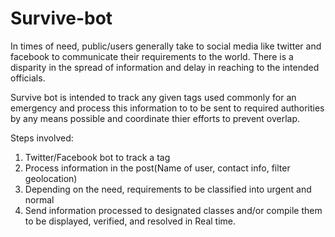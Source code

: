 # Survive-bot
In times of need, public/users generally take to social media like twitter and facebook to communicate their requirements to the world. There is a disparity in the spread of information and delay in reaching to the intended officials.

Survive bot is intended to track any given tags used commonly for an emergency and process this information to to be sent to required authorities by any means possible and coordinate thier efforts to prevent overlap.

Steps involved:

1. Twitter/Facebook bot to track a tag
2. Process information in the post(Name of user, contact info, filter geolocation)
3. Depending on the need, requirements to be classified into urgent and normal
4. Send information processed to designated classes and/or compile them to be displayed, verified, and resolved in Real time.


